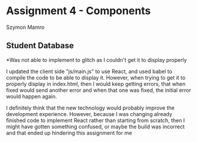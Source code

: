 Assignment 4 - Components
===

Szymon Mamro



## Student Database

*Was not able to implement to glitch as I couldn't get it to display properly

I updated the client side "js/main.js" to use React, and used babel to compile the code to be able to display it.
However, when trying to get it to properly display in index.html, then I would keep getting errors, that when fixed would send another error and when that one was fixed, 
the initial error would happen again.

I definitely think that the new technology would probably improve the development experience. However, because I was changing already finished code to implement React rather 
than starting from scratch, then I might have gotten something confused, or maybe the build was incorrect and that ended up hindering this assignment for me